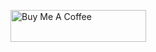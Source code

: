 <a href="https://www.buymeacoffee.com/Robs" target="_blank"><img src="https://cdn.buymeacoffee.com/buttons/arial-green.png" alt="Buy Me A Coffee" style="height: 51px !important;width: 217px !important;" ></a>
